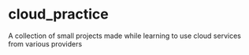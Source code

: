 # cloud_practice
 A collection of small projects made while learning to use cloud services from various providers
